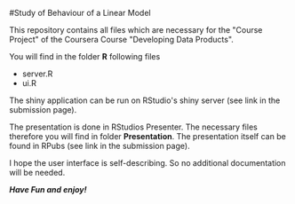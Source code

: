 #Study of Behaviour of a Linear Model

This repository contains all files which are necessary for the "Course Project" of the Coursera Course "Developing Data Products".

You will find in the folder **R** following files

- server.R
- ui.R

The shiny application can be run on RStudio's shiny server (see link in the submission page).

The presentation is done in RStudios Presenter. 
The necessary files therefore you will find in folder **Presentation**.
The presentation itself can be found in RPubs (see link in the submission page).

I hope the user interface is self-describing. So no additional documentation will be needed.

***Have Fun and enjoy!***